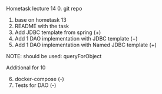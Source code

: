 Hometask lecture 14
0. git repo
1. base on hometask 13
2. README with the task
3. Add JDBC template from spring (+)
4. Add 1 DAO implementation with JDBC template (+)
5. Add 1 DAO implementation with Named JDBC template (+)

NOTE: should be used: queryForObject

Additional for 10

6. docker-compose (-)
7. Tests for DAO (-)